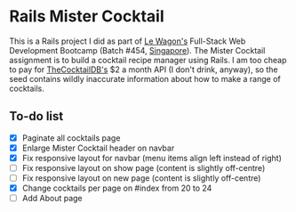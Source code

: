 # Rails Mister Cocktail

This is a Rails project I did as part of [Le Wagon's](https://www.lewagon.com/) Full-Stack Web Development Bootcamp (Batch #454, [Singapore](https://www.lewagon.com/singapore)). The Mister Cocktail assignment is to build a cocktail recipe manager using Rails. I am too cheap to pay for [TheCocktailDB's](https://www.thecocktaildb.com/) $2 a month API (I don't drink, anyway), so the seed contains wildly inaccurate information about how to make a range of cocktails.

## To-do list
- [x] Paginate all cocktails page
- [x] Enlarge Mister Cocktail header on navbar
- [x] Fix responsive layout for navbar (menu items align left instead of right)
- [ ] Fix responsive layout on show page (content is slightly off-centre)
- [ ] Fix responsive layout on new page (content is slightly off-centre)
- [x] Change cocktails per page on #index from 20 to 24
- [ ] Add About page